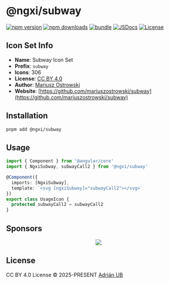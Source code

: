 # @ngxi/subway

[![npm version][npm-version-src]][npm-version-href]
[![npm downloads][npm-downloads-src]][npm-downloads-href]
[![bundle][bundle-src]][bundle-href]
[![JSDocs][jsdocs-src]][jsdocs-href]
[![License][license-src]][license-href]

## Icon Set Info

- **Name**: Subway Icon Set
- **Prefix**: `subway`
- **Icons**: 306
- **License**: [CC BY 4.0](https://creativecommons.org/licenses/by/4.0/)
- **Author**: [Mariusz Ostrowski](https://github.com/mariuszostrowski/subway)
- **Website**: [https://github.com/mariuszostrowski/subway](https://github.com/mariuszostrowski/subway)

## Installation

```sh
pnpm add @ngxi/subway
```

## Usage

```ts
import { Component } from '@angular/core'
import { NgxiSubway, subwayCall2 } from '@ngxi/subway'

@Component({
  imports: [NgxiSubway],
  template: `<svg [ngxiSubway]="subwayCall2"></svg>`
})
export class UsageIcon {
  protected subwayCall2 = subwayCall2
}
```

## Sponsors

<p align="center">
  <a href="https://cdn.jsdelivr.net/gh/adrian-ub/static/sponsors.svg">
    <img src='https://cdn.jsdelivr.net/gh/adrian-ub/static/sponsors.svg'/>
  </a>
</p>

## License

CC BY 4.0 License © 2025-PRESENT [Adrián UB](https://github.com/adrian-ub)

<!-- Badges -->

[npm-version-src]: https://img.shields.io/npm/v/@ngxi/subway?style=flat&colorA=080f12&colorB=1fa669
[npm-version-href]: https://npmjs.com/package/@ngxi/subway
[npm-downloads-src]: https://img.shields.io/npm/dm/@ngxi/subway?style=flat&colorA=080f12&colorB=1fa669
[npm-downloads-href]: https://npmjs.com/package/@ngxi/subway
[bundle-src]: https://img.shields.io/bundlephobia/minzip/@ngxi/subway?style=flat&colorA=080f12&colorB=1fa669&label=minzip
[bundle-href]: https://bundlephobia.com/result?p=@ngxi/subway
[license-src]: https://img.shields.io/npm/l/@ngxi/subway?style=flat&colorA=080f12&colorB=1fa669
[license-href]: https://github.com/adrian-ub/ngxi/blob/main/LICENSE
[jsdocs-src]: https://img.shields.io/badge/jsdocs-reference-080f12?style=flat&colorA=080f12&colorB=1fa669
[jsdocs-href]: https://www.jsdocs.io/package/@ngxi/subway
